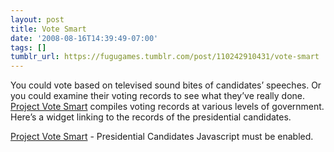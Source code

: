 ```yaml
---
layout: post
title: Vote Smart
date: '2008-08-16T14:39:49-07:00'
tags: []
tumblr_url: https://fugugames.tumblr.com/post/110242910431/vote-smart
---
```

You could vote based on televised sound bites of candidates’ speeches. Or you could examine their voting records to see what they’ve really done. [Project Vote Smart](http://votesmart.og/) compiles voting records at various levels of government. Here’s a widget linking to the records of the presidential candidates.<!-- BEGIN VOTESMART WIDGET -->

[Project Vote Smart](http://votesmart.org) - Presidential Candidates Javascript must be enabled.
<!-- END VOTESMART WIDGET -->

